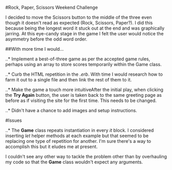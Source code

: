 #Rock, Paper, Scissors Weekend Challenge


I decided to move the Scissors button to the middle of the three even though it doesn't read as expected (Rock, Scissors, Paper?). I did this because being the longest word it stuck out at the end and was graphically jarring. At this eye-candy stage in the game I felt the user would notice the asymmetry before the odd word order.


##With more time I would...

 ..* Implement a best-of-three game as per the accepted game rules, perhaps using an array to store scores temporarily within the Game class.

 ..* Curb the HTML repetition in the *.erb*. With time I would research how to farm it out to a single file and then link the rest of them to it.

..* Make the game a touch more intuitiveAfter the initial play, when clicking the **Try Again** button, the user is taken back to the same greeting page as before as if visiting the site for the first time. This needs to be changed.

..* Didn't have a chance to add images and setup instructions.


#Issues

..* The **Game** class repeats instantiation in every *it* block. I considered inserting *let* helper methods at each example but that seemed to be replacing one type of repetition for another. I'm sure there's a way to accomplish this but it eludes me at present.

I couldn't see any other way to tackle the problem other than by overhauling my code so that the **Game** class wouldn't expect any arguments.
